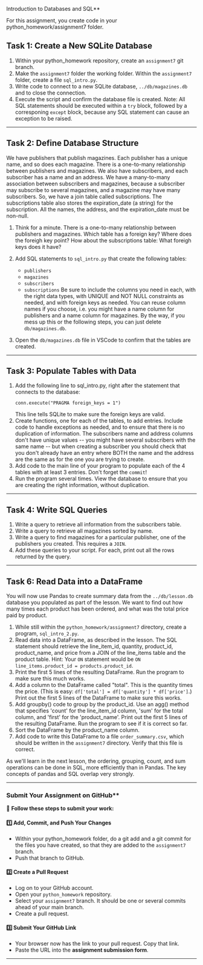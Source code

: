 Introduction to Databases and SQL**

For this assignment, you create code in your python_homework/assignment7 folder.


## **Task 1: Create a New SQLite Database**
1. Within your python_homework repository, create an `assignment7` git branch.
2. Make the `assignment7`  folder the working folder.  Within the `assignment7` folder, create a file `sql_intro.py`.
3. Write code to connect to a new SQLite database, `../db/magazines.db` and to close the connection.
4. Execute the script and confirm the database file is created.  Note: All SQL statements should be executed within a `try` block, followed by a corresponing `except` block, because any SQL statement can cause an exception to be raised.

---

## **Task 2: Define Database Structure**
We have publishers that publish magazines.  Each publisher has a unique name, and so does each magazine.  There is a one-to-many relationship between publishers and magazines.  We also have subscribers, and each subscriber has a name and an address.  We have a many-to-many association between subscribers and magazines, because a subscriber may subscribe to several magazines, and a magazine may have many subscribers.  So, we have a join table called subscriptions.  The subscriptions table also stores the expiration_date (a string) for the subscription.  All the names, the address, and the expiration_date must be non-null.  

1. Think for a minute.  There is a one-to-many relationship between publishers and magazines.  Which table has a foreign key? Where does the foreigh key point?  How about the subscriptions table: What foreigh keys does it have?

2. Add SQL statements to `sql_intro.py` that create the following tables:
   - `publishers`
   - `magazines`
   - `subscribers`
   - `subscriptions`
   Be sure to include the columns you need in each, with the right data types, with UNIQUE and NOT NULL constraints as needed, and with foreign keys as needed.  You can reuse column names if you choose, i.e. you might have a name column for publishers and a name column for magazines.  By the way, if you mess up this or the following steps, you can just delete `db/magazines.db`.

3. Open the `db/magazines.db` file in VSCode to confirm that the tables are created.

---

## **Task 3: Populate Tables with Data**
1. Add the following line to sql_intro.py, right after the statement that connects to the database:
   ```
   conn.execute("PRAGMA foreign_keys = 1")
   ```
   This line tells SQLite to make sure the foreign keys are valid.
2. Create functions, one for each of the tables, to add entries.  Include code to handle exceptions as needed, and to ensure that there is no duplication of information.  The subscribers name and address columns don't have unique values -- you might have several subscribers with the same name -- but when creating a subscriber you should check that you don't already have an entry where BOTH the name and the address are the same as for the one you are trying to create.
3. Add code to the main line of your program to populate each of the 4 tables with at least 3 entries.  Don't forget the `commit`!
4. Run the program several times.  View the database to ensure that you are creating the right information, without duplication.

---

## **Task 4: Write SQL Queries**
1. Write a query to retrieve all information from the subscribers table.
2. Write a query to retrieve all magazines sorted by name.
3. Write a query to find magazines for a particular publisher, one of the publishers you created.  This requires a `JOIN`. 
4. Add these queries to your script.  For each, print out all the rows returned by the query.

---

## **Task 6: Read Data into a DataFrame**

You will now use Pandas to create summary data from the `../db/lesson.db` database you populated as part of the lesson.  We want to find out how many times each product has been ordered, and what was the total price paid by product.

1. While still within the `python_homework/assignment7` directory, create a program, `sql_intro_2.py`.
2. Read data into a DataFrame, as described in the lesson.  The SQL statement should retrieve the line_item_id, quantity, product_id, product_name, and price from a JOIN of the line_items table and the product table. Hint: Your `ON` statement would be `ON line_items.product_id = products.product_id`.
3. Print the first 5 lines of the resulting DataFrame.  Run the program to make sure this much works.
4. Add a column to the DataFrame called "total".  This is the quantity times the price.  (This is easy: `df['total'] = df['quantity'] * df['price']`.)  Print out the first 5 lines of the DataFrame to make sure this works.
5. Add groupby() code to group by the product_id.  Use an agg() method that specifies 'count' for the line_item_id column, 'sum' for the total column, and 'first' for the 'product_name'.  Print out the first 5 lines of the resulting DataFrame.  Run the program to see if it is correct so far.
6. Sort the DataFrame by the product_name column.
7. Add code to write this DataFrame to a file `order_summary.csv`, which should be written in the `assignment7` directory.  Verify that this file is correct.

As we'll learn in the next lesson, the ordering, grouping, count, and sum operations can be done in SQL, more efficiently than in Pandas.  The key concepts of pandas and SQL overlap very strongly.

---

### Submit Your Assignment on GitHub**  

📌 **Follow these steps to submit your work:**  

#### **1️⃣ Add, Commit, and Push Your Changes**  
- Within your python_homework folder, do a git add and a git commit for the files you have created, so that they are added to the `assignment7` branch.
- Push that branch to GitHub. 

#### **2️⃣ Create a Pull Request**  
- Log on to your GitHub account.
- Open your `python_homework` repository.
- Select your `assignment7` branch.  It should be one or several commits ahead of your main branch.
- Create a pull request.

#### **3️⃣ Submit Your GitHub Link**  
- Your browser now has the link to your pull request.  Copy that link. 
- Paste the URL into the **assignment submission form**. 

---


